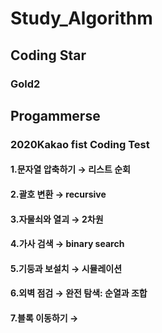 # Study_Algorithm
## Coding Star
### Gold2
## Progammerse
### 2020Kakao fist Coding Test
#### 1.문자열 압축하기 → 리스트 순회
#### 2.괄호 변환 → recursive
#### 3.자물쇠와 열괴 → 2차원 
#### 4.가사 검색 → binary search
#### 5.기둥과 보설치 → 시뮬레이션
#### 6.외벽 점검 → 완전 탐색: 순열과 조합
#### 7.블록 이동하기 → 
